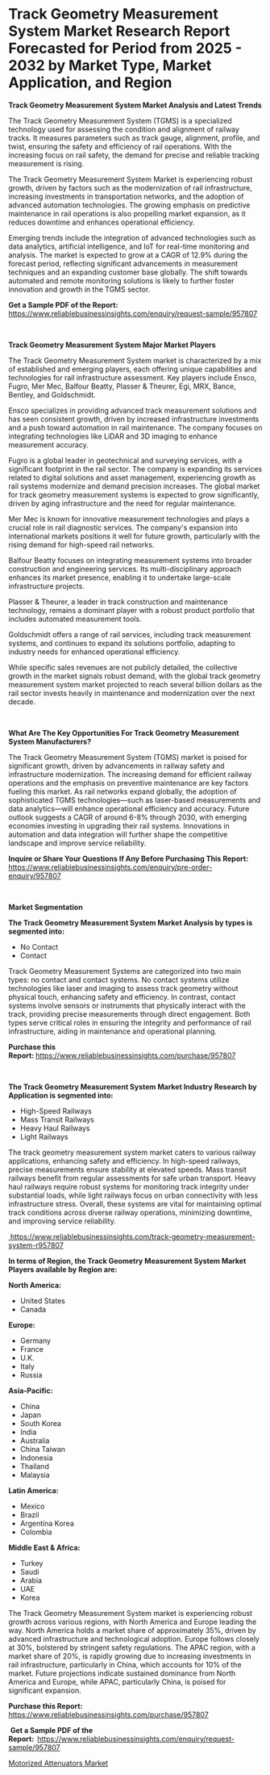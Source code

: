 <p><h1>Track Geometry Measurement System Market Research Report Forecasted for Period from 2025 -  2032 by Market Type, Market Application, and Region</h1></p><p><strong>Track Geometry Measurement System Market Analysis and Latest Trends</strong></p>
<p><p>The Track Geometry Measurement System (TGMS) is a specialized technology used for assessing the condition and alignment of railway tracks. It measures parameters such as track gauge, alignment, profile, and twist, ensuring the safety and efficiency of rail operations. With the increasing focus on rail safety, the demand for precise and reliable tracking measurement is rising.</p><p>The Track Geometry Measurement System Market is experiencing robust growth, driven by factors such as the modernization of rail infrastructure, increasing investments in transportation networks, and the adoption of advanced automation technologies. The growing emphasis on predictive maintenance in rail operations is also propelling market expansion, as it reduces downtime and enhances operational efficiency.</p><p>Emerging trends include the integration of advanced technologies such as data analytics, artificial intelligence, and IoT for real-time monitoring and analysis. The market is expected to grow at a CAGR of 12.9% during the forecast period, reflecting significant advancements in measurement techniques and an expanding customer base globally. The shift towards automated and remote monitoring solutions is likely to further foster innovation and growth in the TGMS sector.</p></p>
<p><strong>Get a Sample PDF of the Report:&nbsp;</strong> <a href="https://www.reliablebusinessinsights.com/enquiry/request-sample/957807?utm_campaign=2220&utm_medium=2&utm_source=Github&utm_content=ia&utm_term=10022025&utm_id=track-geometry-measurement-system">https://www.reliablebusinessinsights.com/enquiry/request-sample/957807</a></p>
<p>&nbsp;</p>
<p><strong>Track Geometry Measurement System Major Market Players</strong></p>
<p><p>The Track Geometry Measurement System market is characterized by a mix of established and emerging players, each offering unique capabilities and technologies for rail infrastructure assessment. Key players include Ensco, Fugro, Mer Mec, Balfour Beatty, Plasser & Theurer, Egi, MRX, Bance, Bentley, and Goldschmidt.</p><p>Ensco specializes in providing advanced track measurement solutions and has seen consistent growth, driven by increased infrastructure investments and a push toward automation in rail maintenance. The company focuses on integrating technologies like LiDAR and 3D imaging to enhance measurement accuracy.</p><p>Fugro is a global leader in geotechnical and surveying services, with a significant footprint in the rail sector. The company is expanding its services related to digital solutions and asset management, experiencing growth as rail systems modernize and demand precision increases. The global market for track geometry measurement systems is expected to grow significantly, driven by aging infrastructure and the need for regular maintenance.</p><p>Mer Mec is known for innovative measurement technologies and plays a crucial role in rail diagnostic services. The company's expansion into international markets positions it well for future growth, particularly with the rising demand for high-speed rail networks.</p><p>Balfour Beatty focuses on integrating measurement systems into broader construction and engineering services. Its multi-disciplinary approach enhances its market presence, enabling it to undertake large-scale infrastructure projects.</p><p>Plasser & Theurer, a leader in track construction and maintenance technology, remains a dominant player with a robust product portfolio that includes automated measurement tools.</p><p>Goldschmidt offers a range of rail services, including track measurement systems, and continues to expand its solutions portfolio, adapting to industry needs for enhanced operational efficiency.</p><p>While specific sales revenues are not publicly detailed, the collective growth in the market signals robust demand, with the global track geometry measurement system market projected to reach several billion dollars as the rail sector invests heavily in maintenance and modernization over the next decade.</p></p>
<p>&nbsp;</p>
<p><strong>What Are The Key Opportunities For Track Geometry Measurement System Manufacturers?</strong></p>
<p><p>The Track Geometry Measurement System (TGMS) market is poised for significant growth, driven by advancements in railway safety and infrastructure modernization. The increasing demand for efficient railway operations and the emphasis on preventive maintenance are key factors fueling this market. As rail networks expand globally, the adoption of sophisticated TGMS technologies—such as laser-based measurements and data analytics—will enhance operational efficiency and accuracy. Future outlook suggests a CAGR of around 6-8% through 2030, with emerging economies investing in upgrading their rail systems. Innovations in automation and data integration will further shape the competitive landscape and improve service reliability.</p></p>
<p><strong>Inquire or Share Your Questions If Any Before Purchasing This Report:</strong> <a href="https://www.reliablebusinessinsights.com/enquiry/pre-order-enquiry/957807?utm_campaign=2220&utm_medium=2&utm_source=Github&utm_content=ia&utm_term=10022025&utm_id=track-geometry-measurement-system">https://www.reliablebusinessinsights.com/enquiry/pre-order-enquiry/957807</a></p>
<p>&nbsp;</p>
<p><strong>Market Segmentation</strong></p>
<p><strong>The Track Geometry Measurement System Market Analysis by types is segmented into:</strong></p>
<p><ul><li>No Contact</li><li>Contact</li></ul></p>
<p><p>Track Geometry Measurement Systems are categorized into two main types: no contact and contact systems. No contact systems utilize technologies like laser and imaging to assess track geometry without physical touch, enhancing safety and efficiency. In contrast, contact systems involve sensors or instruments that physically interact with the track, providing precise measurements through direct engagement. Both types serve critical roles in ensuring the integrity and performance of rail infrastructure, aiding in maintenance and operational planning.</p></p>
<p><strong>Purchase this Report:&nbsp;</strong><a href="https://www.reliablebusinessinsights.com/purchase/957807?utm_campaign=2220&utm_medium=2&utm_source=Github&utm_content=ia&utm_term=10022025&utm_id=track-geometry-measurement-system">https://www.reliablebusinessinsights.com/purchase/957807</a></p>
<p>&nbsp;</p>
<p><strong>The Track Geometry Measurement System Market Industry Research by Application is segmented into:</strong></p>
<p><ul><li>High-Speed Railways</li><li>Mass Transit Railways</li><li>Heavy Haul Railways</li><li>Light Railways</li></ul></p>
<p><p>The track geometry measurement system market caters to various railway applications, enhancing safety and efficiency. In high-speed railways, precise measurements ensure stability at elevated speeds. Mass transit railways benefit from regular assessments for safe urban transport. Heavy haul railways require robust systems for monitoring track integrity under substantial loads, while light railways focus on urban connectivity with less infrastructure stress. Overall, these systems are vital for maintaining optimal track conditions across diverse railway operations, minimizing downtime, and improving service reliability.</p></p>
<p><a href="https://www.reliablebusinessinsights.com/track-geometry-measurement-system-r957807?utm_campaign=2220&utm_medium=2&utm_source=Github&utm_content=ia&utm_term=10022025&utm_id=track-geometry-measurement-system">&nbsp;https://www.reliablebusinessinsights.com/track-geometry-measurement-system-r957807</a></p>
<p><strong>In terms of Region, the Track Geometry Measurement System Market Players available by Region are:</strong></p>
<p>
    <p> <strong> North America: </strong>
        <ul>
            <li>United States</li>
            <li>Canada</li>
        </ul>
        </p> 
    <p> <strong> Europe: </strong>
        <ul>
            <li>Germany</li>
            <li>France</li>
            <li>U.K.</li>
            <li>Italy</li>
            <li>Russia</li>
        </ul>
        </p> 
    <p> <strong> Asia-Pacific: </strong>
        <ul>
            <li>China</li>
            <li>Japan</li>
            <li>South Korea</li>
            <li>India</li>
            <li>Australia</li>
            <li>China Taiwan</li>
            <li>Indonesia</li>
            <li>Thailand</li>
            <li>Malaysia</li>
        </ul>
        </p> 
    <p> <strong> Latin America: </strong>
        <ul>
            <li>Mexico</li>
            <li>Brazil</li>
            <li>Argentina Korea</li>
            <li>Colombia</li>
        </ul>
        </p> 
    <p> <strong> Middle East & Africa: </strong>
        <ul>
            <li>Turkey</li>
            <li>Saudi</li>
            <li>Arabia</li>
            <li>UAE</li>
            <li>Korea</li>
        </ul>
    </p>
    </p>
<p><p>The Track Geometry Measurement System market is experiencing robust growth across various regions, with North America and Europe leading the way. North America holds a market share of approximately 35%, driven by advanced infrastructure and technological adoption. Europe follows closely at 30%, bolstered by stringent safety regulations. The APAC region, with a market share of 20%, is rapidly growing due to increasing investments in rail infrastructure, particularly in China, which accounts for 10% of the market. Future projections indicate sustained dominance from North America and Europe, while APAC, particularly China, is poised for significant expansion.</p></p>
<p><strong>Purchase this Report: </strong><a href="https://www.reliablebusinessinsights.com/purchase/957807?utm_campaign=2220&utm_medium=2&utm_source=Github&utm_content=ia&utm_term=10022025&utm_id=track-geometry-measurement-system">https://www.reliablebusinessinsights.com/purchase/957807</a></p>
<p>&nbsp;<strong>Get a Sample PDF of the Report:&nbsp;&nbsp;</strong><a href="https://www.reliablebusinessinsights.com/enquiry/request-sample/957807?utm_campaign=2220&utm_medium=2&utm_source=Github&utm_content=ia&utm_term=10022025&utm_id=track-geometry-measurement-system">https://www.reliablebusinessinsights.com/enquiry/request-sample/957807</a></p>
<p><strong></strong></p>
<p><p><a href="https://github.com/norbeludie83/Market-Research-Report-List-1/blob/main/motorized-attenuators-market.md?utm_campaign=2220&utm_medium=2&utm_source=Github&utm_content=ia&utm_term=10022025&utm_id=track-geometry-measurement-system">Motorized Attenuators Market</a></p></p>